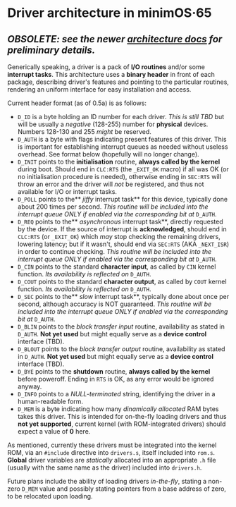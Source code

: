 # Driver architecture in minimOS·65

## ***OBSOLETE**: see the newer [architecture docs](../../architecture.md) for preliminary details.* 
Generically speaking, a driver is a pack of **I/O routines** and/or some **interrupt tasks**. This architecture uses a **binary header** in front of each package, describing driver's features and pointing to the particular routines, rendering an uniform interface for easy installation and access.

Current header format (as of 0.5a) is as follows:
* `D_ID` is a byte holding an ID number for each driver. *This is still TBD* but will be usually a *negative* (128-255) number for **physical** devices. Numbers 128-130 and 255 *might* be reserved.
* `D_AUTH` is a byte with flags indicating present features of this driver. This is important for establishing interrupt queues as needed without useless overhead. See format below (hopefully will no longer change).
* `D_INIT` points to the **initialisation** routine, **always called by the kernel** during boot. Should end in `CLC:RTS` (the `_EXIT_OK` macro) if all was OK (or no initialisation procedure is needed), otherwise ending in `SEC:RTS` will throw an error and the driver will *not* be registered, and thus not available for I/O or interrupt tasks.
* `D_POLL` points to the** *jiffy* interrupt task** for this device, typically done about 200 times per second. *This routine will be included into the interrupt queue ONLY if enabled via the corresponding bit at* `D_AUTH`.
* `D_REQ` points to the** *asynchronous* interrupt task**, directly requested by the device. If the source of interrupt is **acknowledged**, should end in `CLC:RTS` (or `_EXIT_OK`) which *may* stop checking the remaining drivers, lowering latency; but if it wasn't, should end via `SEC:RTS` (AKA `_NEXT_ISR`) in order to continue checking. *This routine will be included into the interrupt queue ONLY if enabled via the corresponding bit at* `D_AUTH`.
* `D_CIN` points to the standard **character input**, as called by `CIN` kernel function. *Its availability is reflected on* `D_AUTH`.
* `D_COUT` points to the standard **character output**, as called by `COUT` kernel function. *Its availability is reflected on* `D_AUTH`.
* `D_SEC` points to the** *slow* interrupt task**, typically done about once per second, although accuracy is NOT guaranteed. *This routine will be included into the interrupt queue ONLY if enabled via the corresponding bit at* `D_AUTH`.
* `D_BLIN` points to the *block transfer input* routine, availability as stated in `D_AUTH`. **Not yet used** but might equally serve as a **device control** interface (TBD).
* `D_BLOUT` points to the *block transfer output* routine, availability as stated in `D_AUTH`. **Not yet used** but might equally serve as a **device control** interface (TBD).
* `D_BYE` points to the **shutdown** routine, **always called by the kernel** before poweroff. Ending in `RTS` is OK, as any error would be ignored anyway.
* `D_INFO` points to a *NULL-terminated* string, identifying the driver in a human-readable form.
* `D_MEM` is a byte indicating how many *dinamically allocated* RAM bytes takes this driver. This is intended for on-the-fly loading drivers and thus **not yet supported**, current kernel (with ROM-integrated drivers) should expect a value of **0** here.

As mentioned, currently these drivers must be integrated into the kernel ROM, via an `#include` directive into `drivers.s`, itself included into `rom.s`. **Global** driver variables are *statically* allocated into an appropriate `.h` file (usually with the same name as the driver) included into `drivers.h`.

Future plans include the ability of loading drivers *in-the-fly*, stating a non-zero `D_MEM` value and possibly stating pointers from a base address of zero, to be relocated upon loading.
